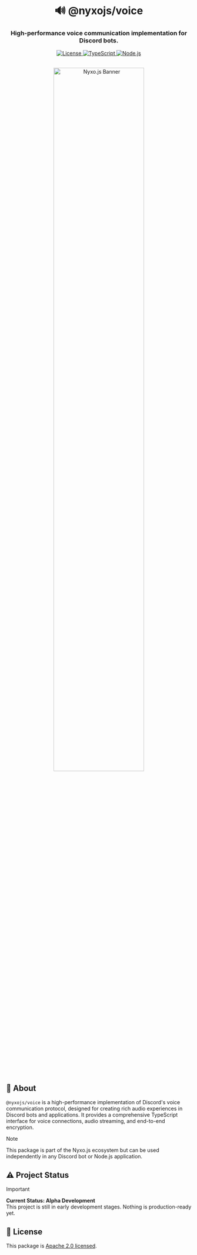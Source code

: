 <div align="center">
  <h1>🔊 @nyxojs/voice</h1>
  <h3>High-performance voice communication implementation for Discord bots.</h3>

  <p align="center">
    <a href="https://github.com/AtsuLeVrai/nyxo.js/blob/main/LICENSE">
      <img src="https://img.shields.io/github/license/AtsuLeVrai/nyxo.js?style=for-the-badge&logo=gnu&color=A42E2B" alt="License">
    </a>
    <a href="https://www.typescriptlang.org/">
      <img src="https://img.shields.io/badge/TypeScript-100%25-3178C6?style=for-the-badge&logo=typescript" alt="TypeScript">
    </a>
    <a href="https://nodejs.org/">
      <img src="https://img.shields.io/badge/Node.js-%3E%3D22.0.0-339933?style=for-the-badge&logo=node.js" alt="Node.js">
    </a>
  </p>

  <br />
  <img src="../../public/nyxojs_banner.png" alt="Nyxo.js Banner" width="70%" style="border-radius: 8px;">
</div>

## 🚀 About

`@nyxojs/voice` is a high-performance implementation of Discord's voice communication protocol, designed for creating
rich audio experiences in Discord bots and applications. It provides a comprehensive TypeScript interface for voice
connections, audio streaming, and end-to-end encryption.

> [!NOTE]
> This package is part of the Nyxo.js ecosystem but can be used independently in any Discord bot or Node.js application.

## ⚠️ Project Status

> [!IMPORTANT]
> **Current Status: Alpha Development**  
> This project is still in early development stages. Nothing is production-ready yet.

## 📜 License

This package is [Apache 2.0 licensed](LICENSE).